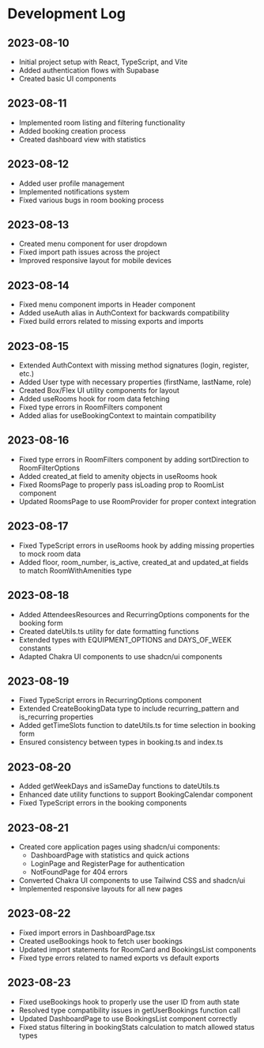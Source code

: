 
# Development Log

## 2023-08-10
- Initial project setup with React, TypeScript, and Vite
- Added authentication flows with Supabase
- Created basic UI components

## 2023-08-11
- Implemented room listing and filtering functionality
- Added booking creation process
- Created dashboard view with statistics

## 2023-08-12
- Added user profile management
- Implemented notifications system
- Fixed various bugs in room booking process

## 2023-08-13
- Created menu component for user dropdown
- Fixed import path issues across the project
- Improved responsive layout for mobile devices

## 2023-08-14
- Fixed menu component imports in Header component
- Added useAuth alias in AuthContext for backwards compatibility
- Fixed build errors related to missing exports and imports

## 2023-08-15
- Extended AuthContext with missing method signatures (login, register, etc.)
- Added User type with necessary properties (firstName, lastName, role)
- Created Box/Flex UI utility components for layout
- Added useRooms hook for room data fetching
- Fixed type errors in RoomFilters component
- Added alias for useBookingContext to maintain compatibility

## 2023-08-16
- Fixed type errors in RoomFilters component by adding sortDirection to RoomFilterOptions
- Added created_at field to amenity objects in useRooms hook
- Fixed RoomsPage to properly pass isLoading prop to RoomList component
- Updated RoomsPage to use RoomProvider for proper context integration

## 2023-08-17
- Fixed TypeScript errors in useRooms hook by adding missing properties to mock room data
- Added floor, room_number, is_active, created_at and updated_at fields to match RoomWithAmenities type

## 2023-08-18
- Added AttendeesResources and RecurringOptions components for the booking form
- Created dateUtils.ts utility for date formatting functions
- Extended types with EQUIPMENT_OPTIONS and DAYS_OF_WEEK constants
- Adapted Chakra UI components to use shadcn/ui components

## 2023-08-19
- Fixed TypeScript errors in RecurringOptions component
- Extended CreateBookingData type to include recurring_pattern and is_recurring properties
- Added getTimeSlots function to dateUtils.ts for time selection in booking form
- Ensured consistency between types in booking.ts and index.ts

## 2023-08-20
- Added getWeekDays and isSameDay functions to dateUtils.ts
- Enhanced date utility functions to support BookingCalendar component
- Fixed TypeScript errors in the booking components

## 2023-08-21
- Created core application pages using shadcn/ui components:
  - DashboardPage with statistics and quick actions
  - LoginPage and RegisterPage for authentication
  - NotFoundPage for 404 errors
- Converted Chakra UI components to use Tailwind CSS and shadcn/ui
- Implemented responsive layouts for all new pages

## 2023-08-22
- Fixed import errors in DashboardPage.tsx
- Created useBookings hook to fetch user bookings
- Updated import statements for RoomCard and BookingsList components
- Fixed type errors related to named exports vs default exports

## 2023-08-23
- Fixed useBookings hook to properly use the user ID from auth state
- Resolved type compatibility issues in getUserBookings function call
- Updated DashboardPage to use BookingsList component correctly
- Fixed status filtering in bookingStats calculation to match allowed status types

